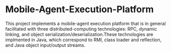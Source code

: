 # Mobile-Agent-Execution-Platform
This project implements a mobile-agent execution platform that is in general facilitated with three
distributed-computing technologies: RPC, dynamic linking, and object serialization/deserialization.These technologies are implmented in Java, which correspond to RMI, class loader and reflection, and
Java object input/output streams.
